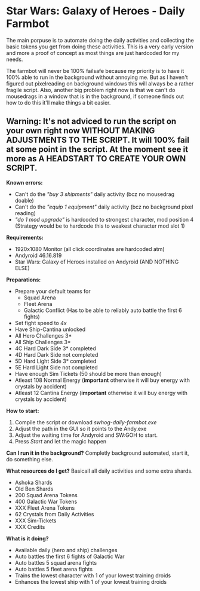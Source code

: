 # Star Wars: Galaxy of Heroes - Daily Farmbot

The main porpuse is to automate doing the daily activities and collecting the basic tokens you get from doing these activities. This is a very early version and more a proof of concept as most things are just hardcoded for my needs.

The farmbot will never be 100% failsafe because my priority is to have it 100% able to run in the background without annoying me. But as I haven't figured out pixelreading on background windows this will always be a rather fragile script. Also, another big problem right now is that we can't do mousedrags in a window that is in the background, if someone finds out how to do this it'll make things a bit easier.

## Warning: It's not adviced to run the script on your own right now WITHOUT MAKING ADJUSTMENTS TO THE SCRIPT. It will 100% fail at some point in the script. At the moment see it more as A HEADSTART TO CREATE YOUR OWN SCRIPT.

**Known errors:**
- Can't do the *"buy 3 shipments"* daily activity (bcz no mousedrag doable)
- Can't do the *"equip 1 equipment"* daily activity (bcz no background pixel reading)
- *"do 1 mod upgrade"* is hardcoded to strongest character, mod position 4 (Strategy would be to hardcode this to weakest character mod slot 1)

**Requirements:**
- 1920x1080 Monitor (all click coordinates are hardcoded atm)
- Andyroid 46.16.819
- Star Wars: Galaxy of Heroes installed on Andyroid (AND NOTHING ELSE)

**Preparations:**
- Prepare your default teams for 
    - Squad Arena
    - Fleet Arena
    - Galactic Conflict (Has to be able to reliably auto battle the first 6 fights)
- Set fight speed to *4x*
- Have Ship-Cantina unlocked
- All Hero Challenges 3\*
- All Ship Challenges 3\*
- 4C Hard Dark Side 3\* completed
- 4D Hard Dark Side not completed
- 5D Hard Light Side 3\* completed
- 5E Hard Light Side not completed
- Have enough Sim Tickets (50 should be more than enough)
- Atleast 108 Normal Energy (**important** otherwise it will buy energy with crystals by accident)
- Atleast 12 Cantina Energy (**important** otherwise it will buy energy with crystals by accident)
    
**How to start:**
1. Compile the script or download  *swhog-daily-farmbot.exe*
2. Adjust the path in the GUI so it points to the Andy.exe
3. Adjust the waiting time for Andyroid and SW:GOH to start.
5. Press *Start* and let the magic happen

**Can I run it in the background?**
Completly background automated, start it, do something else.

**What resources do I get?**
Basicall all daily activities and some extra shards.
- Ashoka Shards
- Old Ben Shards
- 200 Squad Arena Tokens
- 400 Galactic War Tokens
- XXX Fleet Arena Tokens
- 62 Crystals from Daily Activities
- XXX Sim-Tickets
- XXX Credits

**What is it doing?**
- Available daily (hero and ship) challenges 
- Auto battles the first 6 fights of Galactic War
- Auto battles 5 squad arena fights
- Auto battles 5 fleet arena fights
- Trains the lowest character with 1 of your lowest training droids
- Enhances the lowest ship with 1 of your lowest training droids
